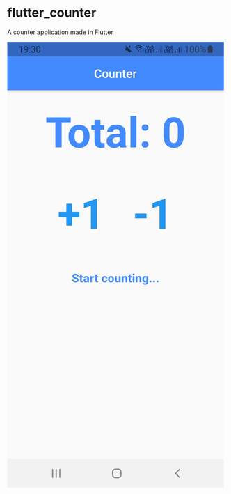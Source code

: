 # flutter_counter
A counter application made in Flutter

<img src='images/Screenshot_20210216-193038.jpg'>
